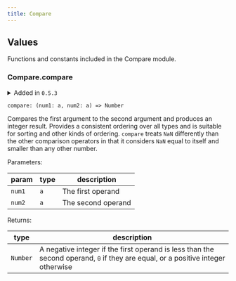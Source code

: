 ```yaml
---
title: Compare
---
```


## Values

Functions and constants included in the Compare module.

### Compare.**compare**

<details disabled>
<summary tabindex="-1">Added in <code>0.5.3</code></summary>
No other changes yet.
</details>

```grain
compare: (num1: a, num2: a) => Number
```

Compares the first argument to the second argument and produces an integer result.
Provides a consistent ordering over all types and is suitable for sorting and other kinds of ordering.
`compare` treats `NaN` differently than the other comparison operators in that it considers `NaN` equal to itself and smaller than any other number.

Parameters:

|param|type|description|
|-----|----|-----------|
|`num1`|`a`|The first operand|
|`num2`|`a`|The second operand|

Returns:

|type|description|
|----|-----------|
|`Number`|A negative integer if the first operand is less than the second operand, `0` if they are equal, or a positive integer otherwise|

